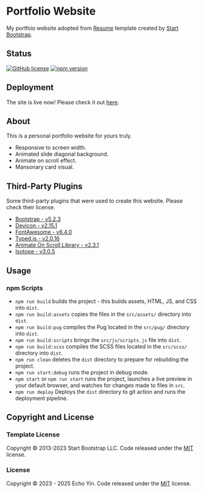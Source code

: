 # Portfolio Website

My portfoio website adopted from [Resume](https://startbootstrap.com/theme/resume/) template created by [Start Bootstrap](https://startbootstrap.com/).

## Status

[![GitHub license](https://img.shields.io/badge/license-MIT-blue.svg)](https://raw.githubusercontent.com/StartBootstrap/startbootstrap-resume/master/LICENSE)
[![npm version](https://img.shields.io/npm/v/startbootstrap-resume.svg)](https://www.npmjs.com/package/startbootstrap-resume)

## Deployment

The site is live now!
Please check it out [here](https://e-choness.github.io/portfolio-site/).

## About

This is a personal portfolio website for yours truly.

- Responsive to screen width.
- Animated slide diagonal background.
- Animate on scroll effect.
- Mansonary card visual.

## Third-Party Plugins

Some third-party plugins that were used to create this website. Please check their license.

- [Bootstrap - v5.2.3](https://getbootstrap.com/)
- [Devicon - v2.15.1](https://devicon.dev/)
- [FontAwesome - v6.4.0](https://fontawesome.com/)
- [Typed.js - v2.0.16](https://github.com/mattboldt/typed.js/releases/tag/v2.0.16)
- [Animate On Scroll Library - v2.3.1](https://michalsnik.github.io/aos/)
- [Isotope - v3.0.5](https://isotope.metafizzy.co/)

## Usage

### npm Scripts

- `npm run build` builds the project - this builds assets, HTML, JS, and CSS into `dist`.
- `npm run build:assets` copies the files in the `src/assets/` directory into `dist`.
- `npm run build:pug` compiles the Pug located in the `src/pug/` directory into `dist`.
- `npm run build:scripts` brings the `src/js/scripts.js` file into `dist`.
- `npm run build:scss` compiles the SCSS files located in the `src/scss/` directory into `dist`.
- `npm run clean` deletes the `dist` directory to prepare for rebuilding the project.
- `npm run start:debug` runs the project in debug mode.
- `npm start` or `npm run start` runs the project, launches a live preview in your default browser, and watches for changes made to files in `src`.
- `npm run deploy` Deploys the `dist` directory to git action and runs the deployment pipeline.

## Copyright and License

### Template License

Copyright © 2013-2023 Start Bootstrap LLC. Code released under the [MIT](https://github.com/StartBootstrap/startbootstrap-resume/blob/master/LICENSE) license.

### License

Copyright © 2023 - 2025 Echo Yin. Code released under the [MIT](https://github.com/e-choness/e-choenss.github.io/blob/main/LICENSE) license.
